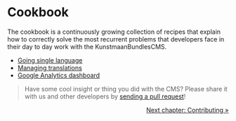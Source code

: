 # Cookbook

The cookbook is a continuously growing collection of recipes that explain how to correctly solve the most recurrent problems that developers face in their day to day work with the KunstmaanBundlesCMS.

* [Going single language](./05-01-going-single-language.md)* [Managing translations](./05-02-manage-translations.md)
* [Google Analytics dashboard](./05-03-google-analytics-dashboard.md)

> Have some cool insight or thing you did with the CMS? Please share it with us and other developers by [sending a pull request](./07-00-contributing.md)!

<p align="right"><a href="./07-00-contributing.md">Next chapter: Contributing &raquo;</a></p>